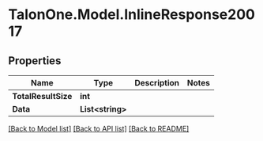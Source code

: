 
# TalonOne.Model.InlineResponse20017

## Properties

Name | Type | Description | Notes
------------ | ------------- | ------------- | -------------
**TotalResultSize** | **int** |  | 
**Data** | **List&lt;string&gt;** |  | 

[[Back to Model list]](../README.md#documentation-for-models)
[[Back to API list]](../README.md#documentation-for-api-endpoints)
[[Back to README]](../README.md)

